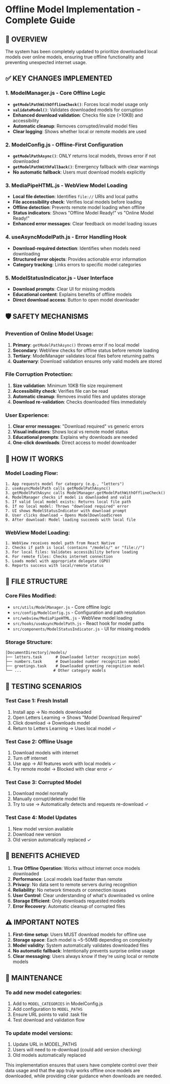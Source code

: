 # Offline Model Implementation - Complete Guide

## 🎯 OVERVIEW
The system has been completely updated to prioritize downloaded local models over online models, ensuring true offline functionality and preventing unexpected internet usage.

## ✅ KEY CHANGES IMPLEMENTED

### 1. **ModelManager.js** - Core Offline Logic
- **`getModelPathWithOfflineCheck()`**: Forces local model usage only
- **`validateModel()`**: Validates downloaded models for corruption
- **Enhanced download validation**: Checks file size (>10KB) and accessibility
- **Automatic cleanup**: Removes corrupted/invalid model files
- **Clear logging**: Shows whether local or remote models are used

### 2. **ModelConfig.js** - Offline-First Configuration
- **`getModelPathAsync()`**: ONLY returns local models, throws error if not downloaded
- **`getModelPathWithFallback()`**: Emergency fallback with clear warnings
- **No automatic fallback**: Users must download models explicitly

### 3. **MediaPipeHTML.js** - WebView Model Loading
- **Local file detection**: Identifies `file://` URIs and local paths
- **File accessibility check**: Verifies local models before loading
- **Offline detection**: Prevents remote model loading when offline
- **Status indicators**: Shows "Offline Model Ready!" vs "Online Model Ready!"
- **Enhanced error messages**: Clear feedback on model loading issues

### 4. **useAsyncModelPath.js** - Error Handling Hook
- **Download-required detection**: Identifies when models need downloading
- **Structured error objects**: Provides actionable error information
- **Category tracking**: Links errors to specific model categories

### 5. **ModelStatusIndicator.js** - User Interface
- **Download prompts**: Clear UI for missing models
- **Educational content**: Explains benefits of offline models
- **Direct download access**: Button to open model downloader

## 🛡️ SAFETY MECHANISMS

### Prevention of Online Model Usage:
1. **Primary**: `getModelPathAsync()` throws error if no local model
2. **Secondary**: WebView checks for offline status before remote loading
3. **Tertiary**: ModelManager validates local files before returning paths
4. **Quaternary**: Download validation ensures only valid models are stored

### File Corruption Protection:
1. **Size validation**: Minimum 10KB file size requirement
2. **Accessibility check**: Verifies file can be read
3. **Automatic cleanup**: Removes invalid files and updates storage
4. **Download re-validation**: Checks downloaded files immediately

### User Experience:
1. **Clear error messages**: "Download required" vs generic errors
2. **Visual indicators**: Shows local vs remote model status
3. **Educational prompts**: Explains why downloads are needed
4. **One-click downloads**: Direct access to model downloader

## 🔄 HOW IT WORKS

### Model Loading Flow:
```
1. App requests model for category (e.g., "letters")
2. useAsyncModelPath calls getModelPathAsync()
3. getModelPathAsync calls ModelManager.getModelPathWithOfflineCheck()
4. ModelManager checks if model is downloaded and valid
5. If valid local model exists: Returns local file path
6. If no local model: Throws "download required" error
7. UI shows ModelStatusIndicator with download prompt
8. User clicks download → Opens ModelDownloadScreen
9. After download: Model loading succeeds with local file
```

### WebView Model Loading:
```
1. WebView receives model path from React Native
2. Checks if path is local (contains "/models/" or "file://")
3. For local files: Validates accessibility before loading
4. For remote files: Checks internet connection
5. Loads model with appropriate delegate (GPU)
6. Reports success with local/remote status
```

## 📁 FILE STRUCTURE

### Core Files Modified:
- `src/utils/ModelManager.js` - Core offline logic
- `src/config/ModelConfig.js` - Configuration and path resolution
- `src/webview/MediaPipeHTML.js` - WebView model loading
- `src/hooks/useAsyncModelPath.js` - React hook for model paths
- `src/components/ModelStatusIndicator.js` - UI for missing models

### Storage Structure:
```
[DocumentDirectory]/models/
├── letters.task      # Downloaded letter recognition model
├── numbers.task      # Downloaded number recognition model
├── greetings.task    # Downloaded greeting recognition model
└── ...              # Other category models
```

## 🧪 TESTING SCENARIOS

### Test Case 1: Fresh Install
1. Install app → No models downloaded
2. Open Letters Learning → Shows "Model Download Required"
3. Click download → Downloads model
4. Return to Letters Learning → Uses local model ✓

### Test Case 2: Offline Usage
1. Download models with internet
2. Turn off internet
3. Use app → All features work with local models ✓
4. Try remote model → Blocked with clear error ✓

### Test Case 3: Corrupted Model
1. Download model normally
2. Manually corrupt/delete model file
3. Try to use → Automatically detects and requests re-download ✓

### Test Case 4: Model Updates
1. New model version available
2. Download new version
3. Old version automatically replaced ✓

## 🚀 BENEFITS ACHIEVED

1. **True Offline Operation**: Works without internet once models downloaded
2. **Performance**: Local models load faster than remote
3. **Privacy**: No data sent to remote servers during recognition
4. **Reliability**: No network timeouts or connection issues
5. **User Control**: Clear understanding of what's downloaded vs online
6. **Storage Efficient**: Only downloads requested models
7. **Error Recovery**: Automatic cleanup of corrupted files

## ⚠️ IMPORTANT NOTES

1. **First-time setup**: Users MUST download models for offline use
2. **Storage space**: Each model is ~5-50MB depending on complexity
3. **Model validity**: System automatically validates downloaded files
4. **No automatic fallback**: Intentionally prevents surprise online usage
5. **Clear messaging**: Users always know if they're using local or remote models

## 🔧 MAINTENANCE

### To add new model categories:
1. Add to `MODEL_CATEGORIES` in ModelConfig.js
2. Add configuration to `MODEL_PATHS`
3. Ensure URL points to valid .task file
4. Test download and validation flow

### To update model versions:
1. Update URL in MODEL_PATHS
2. Users will need to re-download (could add version checking)
3. Old models automatically replaced

This implementation ensures that users have complete control over their data usage and that the app truly works offline once models are downloaded, while providing clear guidance when downloads are needed.
